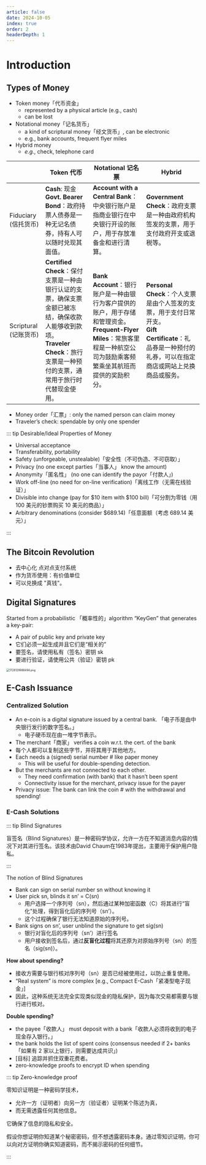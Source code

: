 ```yaml
---
article: false
date: 2024-10-05
index: true
order: 2
headerDepth: 1
---
```


# Introduction

## Types of Money

- Token money「代币资金」
  - represented by a physical article (e.g., cash)
  - can be lost
- Notational money「记名货币」
  - a kind of scriptural money「经文货币」, can be electronic
  - e.g., bank accounts, frequent flyer miles
- Hybrid money
  - *e.g.*, check, telephone card

|                       | **Token** 代币                                               | **Notational** 记名票                                        | **Hybrid**                                                   |
| --------------------- | ------------------------------------------------------------ | ------------------------------------------------------------ | ------------------------------------------------------------ |
| Fiduciary (信托货币)  | **Cash**: 现金<br />**Govt. Bearer Bond**：政府持票人债券是一种无记名债券，持有人可以随时兑现其面值。 | **Account with a Central Bank**：中央银行账户是指商业银行在中央银行开设的账户，用于存放准备金和进行清算。 | **Government Check**：政府支票是一种由政府机构签发的支票，用于支付政府开支或退税等。 |
| Scriptural (记账货币) | **Certified Check**：保付支票是一种由银行认证的支票，确保支票金额已被冻结，确保收款人能够收到款项。<br />**Traveler Check**：旅行支票是一种预付的支票，通常用于旅行时代替现金使用。 | **Bank Account**：银行账户是一种由银行为客户提供的账户，用于存储和管理资金。<br />**Frequent-Flyer Miles**：常旅客里程是一种航空公司为鼓励乘客频繁乘坐其航班而提供的奖励积分。 | **Personal Check**：个人支票是由个人签发的支票，用于支付日常开支。 <br />**Gift Certificate**：礼品券是一种预付的礼券，可以在指定商店或网站上兑换商品或服务。 |

- Money order「汇票」: only the named person can claim money
- Traveler’s check: spendable by only one spender

::: tip Desirable/Ideal Properties of Money

- Universal acceptance
- Transferability, portability
- Safety (unforgeable, unstealable)「安全性（不可伪造、不可窃取）」
- Privacy (no one except parties「当事人」 know the amount)
- Anonymity「匿名性」 (no one can identify the payor「付款人」)
- Work off-line (no need for on-line verification)「离线工作（无需在线验证）」
- Divisible into change (pay for $10 item with $100 bill)「可分割为零钱（用 100 美元的钞票购买 10 美元的商品）」
- Arbitrary denominations (consider $689.14)「任意面额（考虑 689.14 美元）」

:::

## The Bitcoin Revolution

- 去中心化 点对点支付系统
- 作为货币使用：有价值单位
- 可以兑换成 "真钱"。

## Digital Signatures

Started from a probabilistic 「概率性的」algorithm “KeyGen” that generates a key-pair:

- A pair of public key and private key
- 它们必须一起生成并且它们是“相关的”
- 要签名，请使用私有（签名）密钥 sk
- 要进行验证，请使用公共（验证）密钥 pk

<img src="https://pic.hanjiaming.com.cn/2024/10/05/7a3c61b2686ad.png" alt="1728129988494.png" style="zoom:50%;" />

## E-Cash Issuance

### Centralized Solution 

- An e-coin is a digital signature issued by a central bank. 「电子币是由中央银行发行的数字签名。」
  - 电子硬币现在由一堆字节表示。
- The merchant「商家」 verifies a coin w.r.t. the cert. of the bank
- 每个人都可以复制这些字节，并将其用于其他地方。
- Each needs a (signed) serial number # like paper money
  - This will be useful for double-spending detection.
- But the merchants are not connected to each other.
  - They need confirmation (with bank) that it hasn’t been spent
  - Connectivity issue for the merchant, privacy issue for the payer
- Privacy issue: The bank can link the coin # with the withdrawal and spending!

### E-Cash Solutions

::: tip Blind Signatures

盲签名（Blind Signatures）是一种密码学协议，允许一方在不知道消息内容的情况下对其进行签名。该技术由David Chaum在1983年提出，主要用于保护用户隐私。

:::

The notion of Blind Signatures

- Bank can sign on serial number sn without knowing it
- User pick sn, blinds it sn’ = C(sn)
  - 用户选择一个序列号（sn），然后通过某种加密函数（C）将其进行“盲化”处理，得到盲化后的序列号（sn’）。
  - 这个过程确保了银行无法知道原始的序列号。
- Bank signs on sn’, user unblind the signature to get sig(sn)
  - 银行对盲化后的序列号（sn’）进行签名
  - 用户接收到签名后，通过**反盲化过程**将其还原为对原始序列号（sn）的签名（sig(sn)）。

**How about spending?**

- 接收方需要与银行核对序列号（sn）是否已经被使用过，以防止重复使用。
- “Real system” is more complex [e.g., Compact E-Cash「紧凑型电子现金」]
- 因此，这种系统无法完全实现类似现金的隐私保护，因为每次交易都需要与银行进行核对。

**Double spending?**

- the payee「收款人」 must deposit with a bank「收款人必须将收到的电子现金存入银行。」
- the bank holds the list of spent coins (consensus needed if 2+ banks 「如果有 2 家以上银行，则需要达成共识」)
- [目标] 追踪并抓住双重花费者。
- zero-knowledge proofs to encrypt ID when spending

::: tip Zero-knowledge proof

零知识证明是一种密码学技术，

- 允许一方（证明者）向另一方（验证者）证明某个陈述为真，
- 而无需透露任何其他信息。

它确保了信息的隐私和安全。

假设你想证明你知道某个秘密密码，但不想透露密码本身。通过零知识证明，你可以向对方证明你确实知道密码，而不揭示密码的任何细节。

:::


